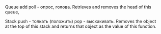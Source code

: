Queue
add
poll - опрос, голова. Retrieves and removes the head of this queue,


Stack
push - толкать (положить)
pop - выскакивать. Removes the object at the top of this stack and returns that object as the value of this function.